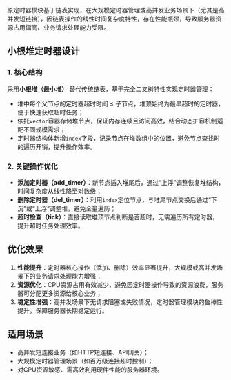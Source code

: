 
原定时器模块基于链表实现，在大规模定时器管理或高并发业务场景下（尤其是高并发短链接），因链表操作的线性时间复杂度特性，存在性能瓶颈，导致服务器资源占用偏高、业务请求处理能力受限。

## 小根堆定时器设计
### 1. 核心结构
采用**小根堆（最小堆）** 替代传统链表，基于完全二叉树特性实现定时器管理：
- 堆中每个父节点的定时器超时时间 ≤ 子节点，堆顶始终为最早超时的定时器，便于快速获取超时任务；
- 依托`vector`容器存储堆节点，保证内存连续且访问高效，结合动态扩容机制适配不同规模需求；
- 定时器结构体新增`index`字段，记录节点在堆数组中的位置，避免节点查找时的遍历开销，提升操作效率。

### 2. 关键操作优化
- **添加定时器（add_timer）**：新节点插入堆尾后，通过“上浮”调整恢复堆结构，时间复杂度从线性降至对数级；
- **删除定时器（del_timer）**：利用`index`定位节点，与堆尾节点交换后通过“下沉”或“上浮”调整堆，避免全量遍历；
- **超时检查（tick）**：直接读取堆顶节点判断是否超时，无需遍历所有定时器，提升超时任务处理效率。


## 优化效果
1. **性能提升**：定时器核心操作（添加、删除）效率显著提升，大规模或高并发场景下的业务请求处理能力增强；
2. **资源优化**：CPU资源占用有效减少，避免因定时器操作导致的资源浪费，服务器可分配更多资源给核心业务；
3. **稳定性增强**：高并发场景下无请求阻塞或失败情况，定时器管理模块的鲁棒性提升，保障服务器长期稳定运行。


## 适用场景
- 高并发短连接业务（如HTTP短连接、API网关）；
- 大规模定时器管理场景（如百万级连接超时控制）；
- 对CPU资源敏感、需高效利用硬件性能的服务器环境。

